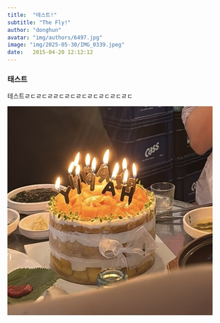 ```yaml
---
title:  "테스트!"
subtitle: "The Fly!"
author: "donghun"
avatar: "img/authors/6497.jpg"
image: "img/2025-05-30/IMG_0339.jpeg"
date:   2015-04-20 12:12:12
---
```


### 태스트
테스트ㄹㄷㄹㄷㄹㄹㄷㄹㄷㄹㄷㄹㄷㄹㄷㄹㄷㄹㄷ

![이미지](../img/2025-05-30/IMG_0579.jpeg)

